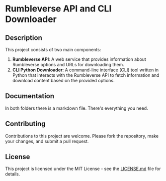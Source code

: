 # Rumbleverse API and CLI Downloader

## Description

This project consists of two main components:

1. **Rumbleverse API**: A web service that provides information about Rumbleverse options and URLs for downloading them.
2. **CLI Python Downloader**: A command-line interface (CLI) tool written in Python that interacts with the Rumbleverse API to fetch information and download content based on the provided options.

## Documentation

In both folders there is a markdown file. There's everything you need.

## Contributing

Contributions to this project are welcome. Please fork the repository, make your changes, and submit a pull request.

## License

This project is licensed under the MIT License - see the [LICENSE.md](LICENSE.md) file for details.

